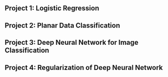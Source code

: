 ## Project 1: Logistic Regression

## Project 2: Planar Data Classification

## Project 3: Deep Neural Network for Image Classification

## Project 4: Regularization of Deep Neural Network
